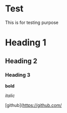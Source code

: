# Test
This is for testing purpose
# Heading 1 
## Heading 2 
### Heading 3 

**bold**

*italic*

[github](https://github.com/
